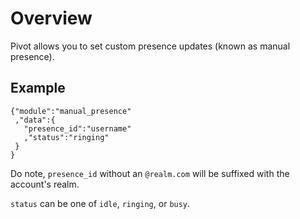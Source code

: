 
# Overview

Pivot allows you to set custom presence updates (known as manual presence).

## Example

    {"module":"manual_presence"
     ,"data":{
       "presence_id":"username"
       ,"status":"ringing"
     }
    }

Do note, `presence_id` without an `@realm.com` will be suffixed with the account's realm.

`status` can be one of `idle`, `ringing`, or `busy`.
